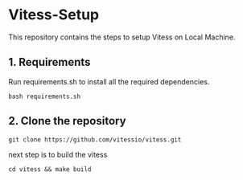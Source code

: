 # Vitess-Setup

This repository contains the steps to setup Vitess on Local Machine.

## 1. Requirements

Run requirements.sh to install all the required dependencies.

```
bash requirements.sh
```

## 2. Clone the repository

```
git clone https://github.com/vitessio/vitess.git
```

next step is to build the vitess

```
cd vitess && make build
```
